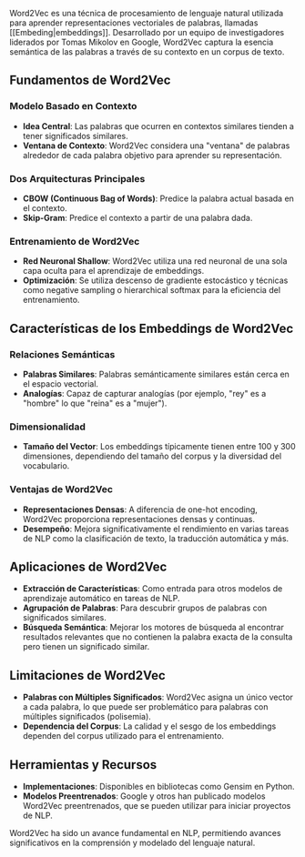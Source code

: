 
Word2Vec es una técnica de procesamiento de lenguaje natural utilizada para aprender representaciones vectoriales de palabras, llamadas [[Embeding|embeddings]]. Desarrollado por un equipo de investigadores liderados por Tomas Mikolov en Google, Word2Vec captura la esencia semántica de las palabras a través de su contexto en un corpus de texto.

## Fundamentos de Word2Vec

### Modelo Basado en Contexto
- **Idea Central**: Las palabras que ocurren en contextos similares tienden a tener significados similares.
- **Ventana de Contexto**: Word2Vec considera una "ventana" de palabras alrededor de cada palabra objetivo para aprender su representación.

### Dos Arquitecturas Principales
- **CBOW (Continuous Bag of Words)**: Predice la palabra actual basada en el contexto.
- **Skip-Gram**: Predice el contexto a partir de una palabra dada.

### Entrenamiento de Word2Vec
- **Red Neuronal Shallow**: Word2Vec utiliza una red neuronal de una sola capa oculta para el aprendizaje de embeddings.
- **Optimización**: Se utiliza descenso de gradiente estocástico y técnicas como negative sampling o hierarchical softmax para la eficiencia del entrenamiento.

## Características de los Embeddings de Word2Vec

### Relaciones Semánticas
- **Palabras Similares**: Palabras semánticamente similares están cerca en el espacio vectorial.
- **Analogías**: Capaz de capturar analogías (por ejemplo, "rey" es a "hombre" lo que "reina" es a "mujer").

### Dimensionalidad
- **Tamaño del Vector**: Los embeddings típicamente tienen entre 100 y 300 dimensiones, dependiendo del tamaño del corpus y la diversidad del vocabulario.

### Ventajas de Word2Vec
- **Representaciones Densas**: A diferencia de one-hot encoding, Word2Vec proporciona representaciones densas y continuas.
- **Desempeño**: Mejora significativamente el rendimiento en varias tareas de NLP como la clasificación de texto, la traducción automática y más.

## Aplicaciones de Word2Vec

- **Extracción de Características**: Como entrada para otros modelos de aprendizaje automático en tareas de NLP.
- **Agrupación de Palabras**: Para descubrir grupos de palabras con significados similares.
- **Búsqueda Semántica**: Mejorar los motores de búsqueda al encontrar resultados relevantes que no contienen la palabra exacta de la consulta pero tienen un significado similar.

## Limitaciones de Word2Vec

- **Palabras con Múltiples Significados**: Word2Vec asigna un único vector a cada palabra, lo que puede ser problemático para palabras con múltiples significados (polisemia).
- **Dependencia del Corpus**: La calidad y el sesgo de los embeddings dependen del corpus utilizado para el entrenamiento.

## Herramientas y Recursos

- **Implementaciones**: Disponibles en bibliotecas como Gensim en Python.
- **Modelos Preentrenados**: Google y otros han publicado modelos Word2Vec preentrenados, que se pueden utilizar para iniciar proyectos de NLP.

Word2Vec ha sido un avance fundamental en NLP, permitiendo avances significativos en la comprensión y modelado del lenguaje natural.
